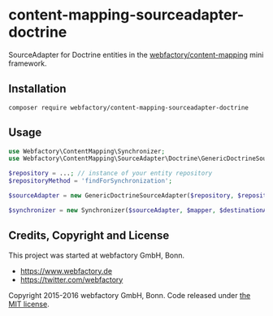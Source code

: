 # content-mapping-sourceadapter-doctrine #

SourceAdapter for Doctrine entities in the [webfactory/content-mapping](https://github.com/webfactory/content-mapping)
mini framework.


## Installation ##

    composer require webfactory/content-mapping-sourceadapter-doctrine


## Usage ##

```php
use Webfactory\ContentMapping\Synchronizer;
use Webfactory\ContentMapping\SourceAdapter\Doctrine\GenericDoctrineSourceAdapter;

$repository = ...; // instance of your entity repository
$repositoryMethod = 'findForSynchronization';

$sourceAdapter = new GenericDoctrineSourceAdapter($repository, $repositoryMethod);

$synchronizer = new Synchronizer($sourceAdapter, $mapper, $destinationAdapter, $logger);
```


## Credits, Copyright and License ##

This project was started at webfactory GmbH, Bonn.

- <https://www.webfactory.de>
- <https://twitter.com/webfactory>

Copyright 2015-2016 webfactory GmbH, Bonn. Code released under [the MIT license](LICENSE).
